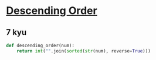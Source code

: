 # [Descending Order](https://www.codewars.com/kata/5467e4d82edf8bbf40000155/python)

## 7 kyu

```python
def descending_order(num):
    return int("".join(sorted(str(num), reverse=True)))
```
